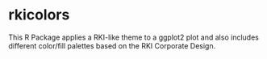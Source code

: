 # rkicolors
This R Package applies a RKI-like theme to a ggplot2 plot and also includes different color/fill palettes based on the RKI Corporate Design.
